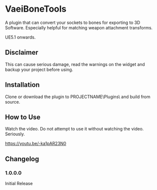 # VaeiBoneTools
A plugin that can convert your sockets to bones for exporting to 3D Software. Especially helpful for matching weapon attachment transforms.

UE5.1 onwards.

## Disclaimer
This can cause serious damage, read the warnings on the widget and backup your project before using.

## Installation
Clone or download the plugin to PROJECTNAME\Plugins\ and build from source.

## How to Use
Watch the video. Do not attempt to use it without watching the video. Seriously.

https://youtu.be/-ka1pAR23N0

## Changelog
### 1.0.0.0
Initial Release
